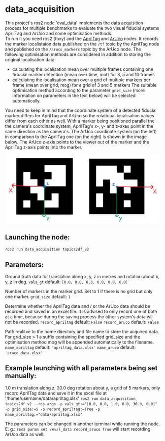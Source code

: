 # data_acquisition

This project's ros2 node 'eval_data' implements the data acquisition process for multiple benchmarks to evaluate the two visual fiducial systems AprilTag and ArUco and some optimisation methods.  
To run it you need ros2 (foxy) and the [AprilTag](https://github.com/christianrauch/apriltag_ros) and [ArUco](https://github.com/JMU-ROBOTICS-VIVA/ros2_aruco) nodes. It records the marker localistaion data published on the `/tf` topic by the AprilTag node and published on the `/aruco_markers` topic by the ArUco node.
The following optimisation methods are considered in addition to storing the original localisation data:
  - calculating the localisation mean over multiple frames containing one fiducial marker detection (mean over time, mot) for 3, 5 and 10 frames
  - calculating the localisation mean over a grid of multiple markers per frame (mean over grid, mog) for a grid of 3 and 5 markers
The suitable optimisation method according to the parameter `grid_size` (more information on parameters in the text below) will be selected automatically.

You need to keep in mind that the coordinate system of a detected fiducial marker differs for AprilTag and ArUco so the rotational localisation values differ from each other as well. With a marker being positioned parallel the the camera's coordinate system, AprilTag's x-, y- and z-axes point in the same direction as the camera's. The ArUco coordinate system (on the left) in comparison to the AprilTag one (on the right) is shown in the image below. The ArUco z-axis points to the viewer out of the marker and the AprilTag z-axis points into the marker.

![Coordinate Systems](/images/coordinate_systems.png)

## Launching the node:
`ros2 run data_acquisition topics2df_v2` 

## Parameters:
Ground truth data for translation along x, y, z in metres and rotation about x, y, z in deg.
`vals_gt`				  default: `[0.0, 0.0, 0.3, 0.0, 0.0, 0.0]`

Number of markers in the marker grid. Set to 1 if there is no grid but only one marker.
`grid_size`			  default: `1`

Determine whether the AprilTag data and / or the ArUco data should be recorded and saved in an excel file. It is advised to only record one of both at a time, because during the saving process the other system's data will not be recorded.
`record_apriltag`	default: `False`
`record_aruco`		default: `False`

Path realitve to the home directory and file name to store the acquired data. For grid_size > 1 a suffix containing the specified grid_size and the optimisation method mog will be appended automatically to the filename.
`name_apriltag`		default: `'apriltag_data.xlsx'`
`name_aruco`			default: `'aruco_data.xlsx'`

## Example launching with all parameters being set manually:
1.0 m translation along z, 30.0 deg rotation about y, a grid of 5 markers, only record AprilTag data and save it in the excel file at
'/home/username/data/apriltag.xlsx'
`ros2 run data_acquisition topics2df_v2 --ros-args -p vals_gt:="[0.0, 0.0, 1.0, 0.0, 30.0, 0.0]" -p grid_size:=5 -p record_apriltag:=True -p 
name_apriltag:="data/apriltag.xlsx"`

The parameters can be changed in another terminal while running the node. 
E. g.:
`ros2 param set /eval_data record_aruco True` will start recording ArUco data as well.
